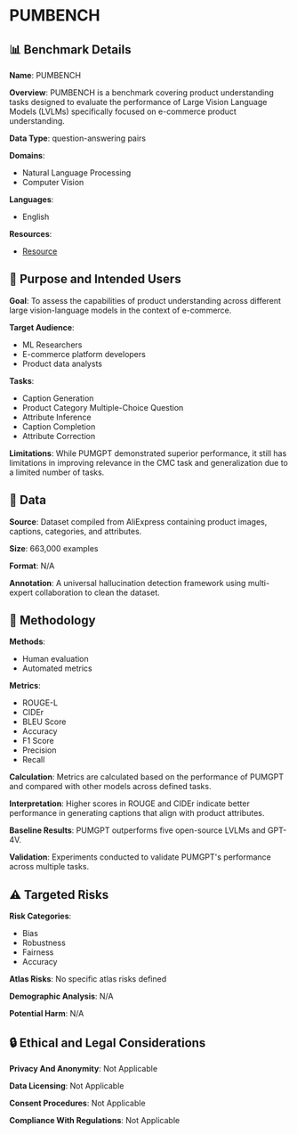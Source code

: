 # PUMBENCH

## 📊 Benchmark Details

**Name**: PUMBENCH

**Overview**: PUMBENCH is a benchmark covering product understanding tasks designed to evaluate the performance of Large Vision Language Models (LVLMs) specifically focused on e-commerce product understanding.

**Data Type**: question-answering pairs

**Domains**:
- Natural Language Processing
- Computer Vision

**Languages**:
- English

**Resources**:
- [Resource](https://www.aliexpress.com/PUMBENCH)

## 🎯 Purpose and Intended Users

**Goal**: To assess the capabilities of product understanding across different large vision-language models in the context of e-commerce.

**Target Audience**:
- ML Researchers
- E-commerce platform developers
- Product data analysts

**Tasks**:
- Caption Generation
- Product Category Multiple-Choice Question
- Attribute Inference
- Caption Completion
- Attribute Correction

**Limitations**: While PUMGPT demonstrated superior performance, it still has limitations in improving relevance in the CMC task and generalization due to a limited number of tasks.

## 💾 Data

**Source**: Dataset compiled from AliExpress containing product images, captions, categories, and attributes.

**Size**: 663,000 examples

**Format**: N/A

**Annotation**: A universal hallucination detection framework using multi-expert collaboration to clean the dataset.

## 🔬 Methodology

**Methods**:
- Human evaluation
- Automated metrics

**Metrics**:
- ROUGE-L
- CIDEr
- BLEU Score
- Accuracy
- F1 Score
- Precision
- Recall

**Calculation**: Metrics are calculated based on the performance of PUMGPT and compared with other models across defined tasks.

**Interpretation**: Higher scores in ROUGE and CIDEr indicate better performance in generating captions that align with product attributes.

**Baseline Results**: PUMGPT outperforms five open-source LVLMs and GPT-4V.

**Validation**: Experiments conducted to validate PUMGPT's performance across multiple tasks.

## ⚠️ Targeted Risks

**Risk Categories**:
- Bias
- Robustness
- Fairness
- Accuracy

**Atlas Risks**:
No specific atlas risks defined

**Demographic Analysis**: N/A

**Potential Harm**: N/A

## 🔒 Ethical and Legal Considerations

**Privacy And Anonymity**: Not Applicable

**Data Licensing**: Not Applicable

**Consent Procedures**: Not Applicable

**Compliance With Regulations**: Not Applicable
